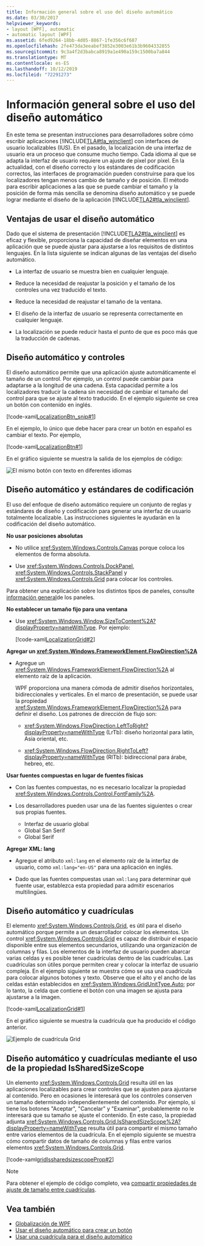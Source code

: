 ```yaml
---
title: Información general sobre el uso del diseño automático
ms.date: 03/30/2017
helpviewer_keywords:
- layout [WPF], automatic
- automatic layout [WPF]
ms.assetid: 6fed9264-18bb-4d05-8867-1fe356c6f687
ms.openlocfilehash: 2fe473da3eeabef3852e3003e61b3b9604332855
ms.sourcegitcommit: 9c3a4f2d3babca8919a1e490a159c1500ba7a844
ms.translationtype: MT
ms.contentlocale: es-ES
ms.lasthandoff: 10/12/2019
ms.locfileid: "72291273"
---
```

# <a name="use-automatic-layout-overview"></a>Información general sobre el uso del diseño automático

En este tema se presentan instrucciones para desarrolladores sobre cómo escribir aplicaciones [!INCLUDE[TLA#tla_winclient](../../../../includes/tlasharptla-winclient-md.md)] con interfaces de usuario localizables (IUS). En el pasado, la localización de una interfaz de usuario era un proceso que consume mucho tiempo. Cada idioma al que se adapta la interfaz de usuario requiere un ajuste de píxel por píxel. En la actualidad, con el diseño correcto y los estándares de codificación correctos, las interfaces de programación pueden construirse para que los localizadores tengan menos cambio de tamaño y de posición. El método para escribir aplicaciones a las que se puede cambiar el tamaño y la posición de forma más sencilla se denomina diseño automático y se puede lograr mediante el diseño de la aplicación [!INCLUDE[TLA2#tla_winclient](../../../../includes/tla2sharptla-winclient-md.md)].

<a name="advantages_of_autolayout"></a>

## <a name="advantages-of-using-automatic-layout"></a>Ventajas de usar el diseño automático

Dado que el sistema de presentación [!INCLUDE[TLA2#tla_winclient](../../../../includes/tla2sharptla-winclient-md.md)] es eficaz y flexible, proporciona la capacidad de diseñar elementos en una aplicación que se puede ajustar para ajustarse a los requisitos de distintos lenguajes. En la lista siguiente se indican algunas de las ventajas del diseño automático.

- La interfaz de usuario se muestra bien en cualquier lenguaje.

- Reduce la necesidad de reajustar la posición y el tamaño de los controles una vez traducido el texto.

- Reduce la necesidad de reajustar el tamaño de la ventana.

- El diseño de la interfaz de usuario se representa correctamente en cualquier lenguaje.

- La localización se puede reducir hasta el punto de que es poco más que la traducción de cadenas.

<a name="autolayout_controls"></a>

## <a name="automatic-layout-and-controls"></a>Diseño automático y controles

El diseño automático permite que una aplicación ajuste automáticamente el tamaño de un control. Por ejemplo, un control puede cambiar para adaptarse a la longitud de una cadena. Esta capacidad permite a los localizadores traducir la cadena sin necesidad de cambiar el tamaño del control para que se ajuste al texto traducido. En el ejemplo siguiente se crea un botón con contenido en inglés.

[!code-xaml[LocalizationBtn_snip#1](~/samples/snippets/csharp/VS_Snippets_Wpf/LocalizationBtn_snip/CS/Pane1.xaml#1)]

En el ejemplo, lo único que debe hacer para crear un botón en español es cambiar el texto. Por ejemplo,

[!code-xaml[LocalizationBtn#1](~/samples/snippets/csharp/VS_Snippets_Wpf/LocalizationBtn/CS/Pane1.xaml#1)]

En el gráfico siguiente se muestra la salida de los ejemplos de código:

![El mismo botón con texto en diferentes idiomas](./media/use-automatic-layout-overview/auto-resizable-button.png)

<a name="autolayout_coding"></a>

## <a name="automatic-layout-and-coding-standards"></a>Diseño automático y estándares de codificación

El uso del enfoque de diseño automático requiere un conjunto de reglas y estándares de diseño y codificación para generar una interfaz de usuario totalmente localizable. Las instrucciones siguientes le ayudarán en la codificación del diseño automático.

**No usar posiciones absolutas**

- No utilice <xref:System.Windows.Controls.Canvas> porque coloca los elementos de forma absoluta.

- Use <xref:System.Windows.Controls.DockPanel>, <xref:System.Windows.Controls.StackPanel> y <xref:System.Windows.Controls.Grid> para colocar los controles.

Para obtener una explicación sobre los distintos tipos de paneles, consulte [información general](../controls/panels-overview.md)de los paneles.

**No establecer un tamaño fijo para una ventana**

- Use <xref:System.Windows.Window.SizeToContent%2A?displayProperty=nameWithType>. Por ejemplo:

  [!code-xaml[LocalizationGrid#2](~/samples/snippets/csharp/VS_Snippets_Wpf/LocalizationGrid/CS/Pane1.xaml#2)]

**Agregar un <xref:System.Windows.FrameworkElement.FlowDirection%2A>**

- Agregue un <xref:System.Windows.FrameworkElement.FlowDirection%2A> al elemento raíz de la aplicación.

  WPF proporciona una manera cómoda de admitir diseños horizontales, bidireccionales y verticales. En el marco de presentación, se puede usar la propiedad <xref:System.Windows.FrameworkElement.FlowDirection%2A> para definir el diseño. Los patrones de dirección de flujo son:

  - <xref:System.Windows.FlowDirection.LeftToRight?displayProperty=nameWithType> (LrTb): diseño horizontal para latín, Asia oriental, etc.

  - <xref:System.Windows.FlowDirection.RightToLeft?displayProperty=nameWithType> (RlTb): bidireccional para árabe, hebreo, etc.

**Usar fuentes compuestas en lugar de fuentes físicas**

- Con las fuentes compuestas, no es necesario localizar la propiedad <xref:System.Windows.Controls.Control.FontFamily%2A>.

- Los desarrolladores pueden usar una de las fuentes siguientes o crear sus propias fuentes.

  - Interfaz de usuario global
  - Global San Serif
  - Global Serif

**Agregar XML: lang**

- Agregue el atributo `xml:lang` en el elemento raíz de la interfaz de usuario, como `xml:lang="en-US"` para una aplicación en inglés.

- Dado que las fuentes compuestas usan `xml:lang` para determinar qué fuente usar, establezca esta propiedad para admitir escenarios multilingües.

<a name="autolay_grids"></a>

## <a name="automatic-layout-and-grids"></a>Diseño automático y cuadrículas

El elemento <xref:System.Windows.Controls.Grid>, es útil para el diseño automático porque permite a un desarrollador colocar los elementos. Un control <xref:System.Windows.Controls.Grid> es capaz de distribuir el espacio disponible entre sus elementos secundarios, utilizando una organización de columnas y filas. Los elementos de la interfaz de usuario pueden abarcar varias celdas y es posible tener cuadrículas dentro de las cuadrículas. Las cuadrículas son útiles porque permiten crear y colocar la interfaz de usuario compleja. En el ejemplo siguiente se muestra cómo se usa una cuadrícula para colocar algunos botones y texto. Observe que el alto y el ancho de las celdas están establecidos en <xref:System.Windows.GridUnitType.Auto>; por lo tanto, la celda que contiene el botón con una imagen se ajusta para ajustarse a la imagen.

[!code-xaml[LocalizationGrid#1](~/samples/snippets/csharp/VS_Snippets_Wpf/LocalizationGrid/CS/Pane1.xaml#1)]

En el gráfico siguiente se muestra la cuadrícula que ha producido el código anterior.

![Ejemplo de cuadrícula](./media/glob-grid.png "glob_grid") Grid

<a name="autolay_grids_issharedsizescope"></a>

## <a name="automatic-layout-and-grids-using-the-issharedsizescope-property"></a>Diseño automático y cuadrículas mediante el uso de la propiedad IsSharedSizeScope

Un elemento <xref:System.Windows.Controls.Grid> resulta útil en las aplicaciones localizables para crear controles que se ajusten para ajustarse al contenido. Pero en ocasiones le interesará que los controles conserven un tamaño determinado independientemente del contenido. Por ejemplo, si tiene los botones "Aceptar", "Cancelar" y "Examinar", probablemente no le interesará que su tamaño se ajuste el contenido. En este caso, la propiedad adjunta <xref:System.Windows.Controls.Grid.IsSharedSizeScope%2A?displayProperty=nameWithType> resulta útil para compartir el mismo tamaño entre varios elementos de la cuadrícula. En el ejemplo siguiente se muestra cómo compartir datos de tamaño de columnas y filas entre varios elementos <xref:System.Windows.Controls.Grid>.

[!code-xaml[gridIssharedsizescopeProp#2](~/samples/snippets/csharp/VS_Snippets_Wpf/gridIssharedsizescopeProp/CSharp/Window1.xaml#2)]

> [!NOTE]
> Para obtener el ejemplo de código completo, vea [compartir propiedades de ajuste de tamaño entre cuadrículas](../controls/how-to-share-sizing-properties-between-grids.md).

## <a name="see-also"></a>Vea también

- [Globalización de WPF](globalization-for-wpf.md)
- [Usar el diseño automático para crear un botón](how-to-use-automatic-layout-to-create-a-button.md)
- [Usar una cuadrícula para el diseño automático](how-to-use-a-grid-for-automatic-layout.md)
